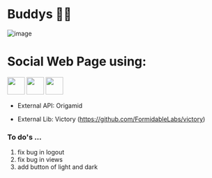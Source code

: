 # Buddys 🐱‍💻

![image](https://user-images.githubusercontent.com/89994391/215547001-998981d3-867a-4fce-a928-ca770629b827.png)

# Social Web Page using:
<p align="left">
<img width='40px' src="https://cdn.jsdelivr.net/gh/devicons/devicon/icons/react/react-original-wordmark.svg" />
<img width='40px' src="https://cdn.jsdelivr.net/gh/devicons/devicon/icons/javascript/javascript-original.svg" />
<img width='40px' src="https://cdn.jsdelivr.net/gh/devicons/devicon/icons/css3/css3-plain.svg" />
</p>

+ External API: Origamid

+ External Lib: Victory (https://github.com/FormidableLabs/victory)

### To do's ...
1. fix bug in logout
2. fix bug in views
3. add button of light and dark

